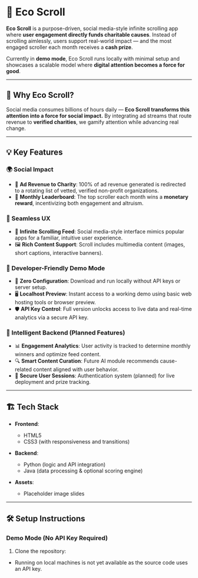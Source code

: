 # 🌱 Eco Scroll

**Eco Scroll** is a purpose-driven, social media-style infinite scrolling app where **user engagement directly funds charitable causes**. Instead of scrolling aimlessly, users support real-world impact — and the most engaged scroller each month receives a **cash prize**.

Currently in **demo mode**, Eco Scroll runs locally with minimal setup and showcases a scalable model where **digital attention becomes a force for good**.

---

## 🌟 Why Eco Scroll?

Social media consumes billions of hours daily — **Eco Scroll transforms this attention into a force for social impact.** By integrating ad streams that route revenue to **verified charities**, we gamify attention while advancing real change.

---

## 💡 Key Features

### 🌍 Social Impact
- 💸 **Ad Revenue to Charity**: 100% of ad revenue generated is redirected to a rotating list of vetted, verified non-profit organizations.
- 🏅 **Monthly Leaderboard**: The top scroller each month wins a **monetary reward**, incentivizing both engagement and altruism.

### 📲 Seamless UX
- 🔄 **Infinite Scrolling Feed**: Social media-style interface mimics popular apps for a familiar, intuitive user experience.
- 🖼️ **Rich Content Support**: Scroll includes multimedia content (images, short captions, interactive banners).

### 🧪 Developer-Friendly Demo Mode
- 🧰 **Zero Configuration**: Download and run locally without API keys or server setup.
- 🖥️ **Localhost Preview**: Instant access to a working demo using basic web hosting tools or browser preview.
- 🛡️ **API Key Control**: Full version unlocks access to live data and real-time analytics via a secure API key.

### 🧠 Intelligent Backend (Planned Features)
- 📊 **Engagement Analytics**: User activity is tracked to determine monthly winners and optimize feed content.
- 🔍 **Smart Content Curation**: Future AI module recommends cause-related content aligned with user behavior.
- 🔐 **Secure User Sessions**: Authentication system (planned) for live deployment and prize tracking.

---

## 🏗️ Tech Stack

- **Frontend**:
  - HTML5  
  - CSS3 (with responsiveness and transitions)

- **Backend**:
  - Python (logic and API integration)  
  - Java (data processing & optional scoring engine)

- **Assets**:
  - Placeholder image slides

---

## 🛠️ Setup Instructions

### Demo Mode (No API Key Required)

1. Clone the repository:

- Running on local machines is not yet available as the source code uses an API key.
